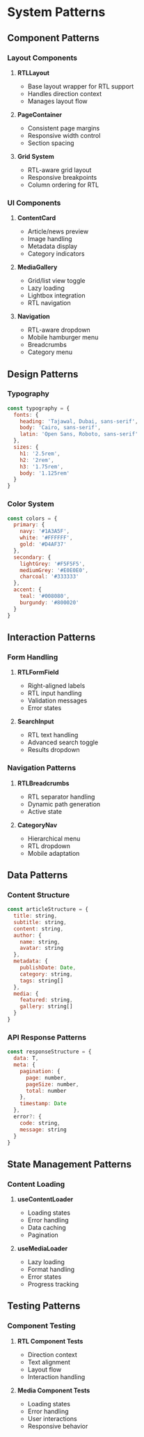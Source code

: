 # System Patterns

## Component Patterns

### Layout Components
1. **RTLLayout**
   - Base layout wrapper for RTL support
   - Handles direction context
   - Manages layout flow

2. **PageContainer**
   - Consistent page margins
   - Responsive width control
   - Section spacing

3. **Grid System**
   - RTL-aware grid layout
   - Responsive breakpoints
   - Column ordering for RTL

### UI Components
1. **ContentCard**
   - Article/news preview
   - Image handling
   - Metadata display
   - Category indicators

2. **MediaGallery**
   - Grid/list view toggle
   - Lazy loading
   - Lightbox integration
   - RTL navigation

3. **Navigation**
   - RTL-aware dropdown
   - Mobile hamburger menu
   - Breadcrumbs
   - Category menu

## Design Patterns

### Typography
```javascript
const typography = {
  fonts: {
    heading: 'Tajawal, Dubai, sans-serif',
    body: 'Cairo, sans-serif',
    latin: 'Open Sans, Roboto, sans-serif'
  },
  sizes: {
    h1: '2.5rem',
    h2: '2rem',
    h3: '1.75rem',
    body: '1.125rem'
  }
}
```

### Color System
```javascript
const colors = {
  primary: {
    navy: '#1A3A5F',
    white: '#FFFFFF',
    gold: '#D4AF37'
  },
  secondary: {
    lightGrey: '#F5F5F5',
    mediumGrey: '#E0E0E0',
    charcoal: '#333333'
  },
  accent: {
    teal: '#008080',
    burgundy: '#800020'
  }
}
```

## Interaction Patterns

### Form Handling
1. **RTLFormField**
   - Right-aligned labels
   - RTL input handling
   - Validation messages
   - Error states

2. **SearchInput**
   - RTL text handling
   - Advanced search toggle
   - Results dropdown

### Navigation Patterns
1. **RTLBreadcrumbs**
   - RTL separator handling
   - Dynamic path generation
   - Active state

2. **CategoryNav**
   - Hierarchical menu
   - RTL dropdown
   - Mobile adaptation

## Data Patterns

### Content Structure
```javascript
const articleStructure = {
  title: string,
  subtitle: string,
  content: string,
  author: {
    name: string,
    avatar: string
  },
  metadata: {
    publishDate: Date,
    category: string,
    tags: string[]
  },
  media: {
    featured: string,
    gallery: string[]
  }
}
```

### API Response Patterns
```javascript
const responseStructure = {
  data: T,
  meta: {
    pagination: {
      page: number,
      pageSize: number,
      total: number
    },
    timestamp: Date
  },
  error?: {
    code: string,
    message: string
  }
}
```

## State Management Patterns

### Content Loading
1. **useContentLoader**
   - Loading states
   - Error handling
   - Data caching
   - Pagination

2. **useMediaLoader**
   - Lazy loading
   - Format handling
   - Error states
   - Progress tracking

## Testing Patterns

### Component Testing
1. **RTL Component Tests**
   - Direction context
   - Text alignment
   - Layout flow
   - Interaction handling

2. **Media Component Tests**
   - Loading states
   - Error handling
   - User interactions
   - Responsive behavior